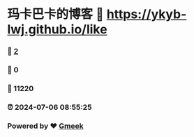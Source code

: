 # 玛卡巴卡的博客 :link: https://ykyb-lwj.github.io/like 
### :page_facing_up: [2](https://ykyb-lwj.github.io/like/tag.html) 
### :speech_balloon: 0 
### :hibiscus: 11220 
### :alarm_clock: 2024-07-06 08:55:25 
### Powered by :heart: [Gmeek](https://github.com/Meekdai/Gmeek)
